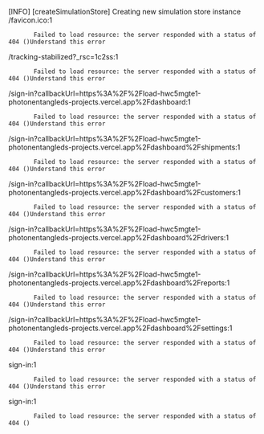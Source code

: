 [INFO] [createSimulationStore] Creating new simulation store instance
/favicon.ico:1 
            
            
           Failed to load resource: the server responded with a status of 404 ()Understand this error
/tracking-stabilized?_rsc=1c2ss:1 
            
            
           Failed to load resource: the server responded with a status of 404 ()Understand this error
/sign-in?callbackUrl=https%3A%2F%2Fload-hwc5mgte1-photonentangleds-projects.vercel.app%2Fdashboard:1 
            
            
           Failed to load resource: the server responded with a status of 404 ()Understand this error
/sign-in?callbackUrl=https%3A%2F%2Fload-hwc5mgte1-photonentangleds-projects.vercel.app%2Fdashboard%2Fshipments:1 
            
            
           Failed to load resource: the server responded with a status of 404 ()Understand this error
/sign-in?callbackUrl=https%3A%2F%2Fload-hwc5mgte1-photonentangleds-projects.vercel.app%2Fdashboard%2Fcustomers:1 
            
            
           Failed to load resource: the server responded with a status of 404 ()Understand this error
/sign-in?callbackUrl=https%3A%2F%2Fload-hwc5mgte1-photonentangleds-projects.vercel.app%2Fdashboard%2Fdrivers:1 
            
            
           Failed to load resource: the server responded with a status of 404 ()Understand this error
/sign-in?callbackUrl=https%3A%2F%2Fload-hwc5mgte1-photonentangleds-projects.vercel.app%2Fdashboard%2Freports:1 
            
            
           Failed to load resource: the server responded with a status of 404 ()Understand this error
/sign-in?callbackUrl=https%3A%2F%2Fload-hwc5mgte1-photonentangleds-projects.vercel.app%2Fdashboard%2Fsettings:1 
            
            
           Failed to load resource: the server responded with a status of 404 ()Understand this error
sign-in:1 
            
            
           Failed to load resource: the server responded with a status of 404 ()Understand this error
sign-in:1 
            
            
           Failed to load resource: the server responded with a status of 404 ()